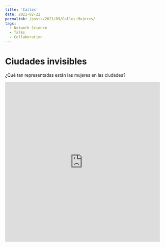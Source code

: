 ```yaml
---
title: 'Calles'
date: 2021-02-22
permalink: /posts/2021/03/Calles-Mujeres/
tags:
  - Network Science
  - Talks
  - Collaboration
---
```

# Ciudades invisibles

¿Qué tan representadas están las mujeres en las ciudades?

<iframe width="100%" height="520" frameborder="0" src="https://nateraluis.carto.com/builder/b7af5aef-eaf8-44e3-b2b5-520c44c8a674/embed" allowfullscreen webkitallowfullscreen mozallowfullscreen oallowfullscreen msallowfullscreen></iframe>
